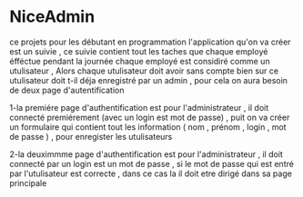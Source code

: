 # NiceAdmin
ce  projets pour les débutant en programmation 
l'application qu'on va créer est un suivie , ce suivie contient tout les taches que chaque employé éfféctue pendant la journée 
chaque employé est considiré comme un utulisateur , Alors chaque utulisateur doit avoir sans compte 
bien sur ce utulisateur doit t-il déja enregistré par un admin , pour cela on aura besoin de deux page d'autentification 

1-la premiére page d'authentification est pour l'administrateur , il doit connecté premiérement (avec un login est mot de passe) , puit on va créer un formulaire qui contient tout les information ( nom , prénom , login , mot de passe ) , pour enregister les utulisateurs

2-la deuximmme page d'authentification est pour l'administrateur , il doit connecté par un login est un mot de passe , 
si le mot de passe qui est  entré par l'utulisateur est correcte , dans ce cas la il doit etre dirigé dans sa page principale 
